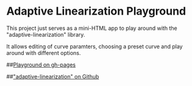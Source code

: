 # Adaptive Linearization Playground

This project just serves as a mini-HTML app to play around with the "adaptive-linearization" library.
 
It allows editing of curve paramters, choosing a preset curve and play around with different options.

##[Playground on gh-pages](https://fforw.github.io/al-playground/)


##["adaptive-linearization" on Github](https://github.com/fforw/adaptive-linearization)
